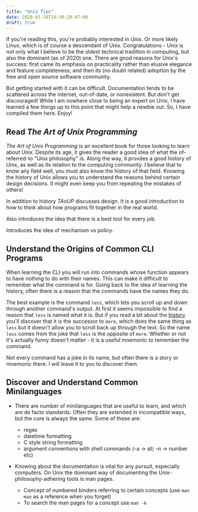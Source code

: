 ```yaml
---
title: "Unix Tips"
date: 2020-01-26T16:30:29-07:00
draft: true
---
```


If you're reading this, you're probably interested in Unix.
Or more likely Linux, which is of course a descendant of Unix.
Congratulations - Unix is not only what I believe to be the
oldest technical tradition in computing, but also the dominant
(as of 2020) one. There are good reasons for Unix's success:
first came its emphasis on practicality rather than elusive elegance
and feature completeness; and then its (no doubt related) adoption by
the free and open source software community.

But getting started with it can be difficult.
Documentation tends to be scattered across the internet,
out-of-date, or nonexistent. But don't get discouraged!
While I am nowhere close to being an expert on Unix,
I have learned a few things up to this point that might help
a newbie out. So, I have compiled them here. Enjoy!


## Read *The Art of Unix Programming*

*The Art of Unix Programming* is an excellent book for those looking
to learn about Unix. Despite its age, it gives the reader a good idea of
what the of-referred-to "Unix philosophy" is. Along the way, it provdes
a good history of Unix,
as well as its relation to the computing community. I believe that to
know any field well, you must also know the history of that field.
Knowing the history of Unix allows you to understand the reasons behind
certain design decisions. It might even keep you from repeating the
mistakes of others!

In addition to history *TAoUP* discusses design. It is a good introduction
to how to think about how programs fit together in the real world.

Also introduces the idea that there is a best tool for every job.

Introduces the idea of mechanism vs policy.


## Understand the Origins of Common CLI Programs

When learning the CLI you will run into commands whose function
appears to have nothing to do with their names. This can make it difficult
to remember what the command is for. Going back to the idea of learning the
history, often there is a reason that the commands have the names they do.

The best example is the command `less`, which lets you scroll up and down
through another command's output. At first it seems impossible to find
a reason that `less` is named what it is. But if you read a bit about
the [history](https://en.wikipedia.org/wiki/Less_(Unix)) you'll discover
that it is the successor to `more`, which does the same thing as `less`
but it doesn't allow you to scroll back up through the text. So the name `less`
comes from the joke that `less` is the opposite of `more`. Whether or not
it's actually funny doesn't matter - it is a useful mnemonic to remember the command.

Not every command has a joke in its name, but often there is a story or
mnemonic there. I will leave it to you to discover them.


## Discover and Understand Common Minilanguages


- There are number of minilanguages that are useful to learn,
  and which are de facto standards. Often they are extended in incompatible ways,
  but the core is always the same. Some of these are:
  - regex
  - datetime formatting
  - C style string formatting
  - argument conventions with shell commands (-a -> all; -n -> number etc)

- Knowing about the documentation is vital for any pursuit, especially computers.
  On Unix the dominant way of documenting the Unix-philosophy-adhering tools
  is man pages.
  - Concept of numbered binders referring to certain concepts (use `man man`
    as a reference when you forget)
  - To search the man pages for a concept use `man -k`
